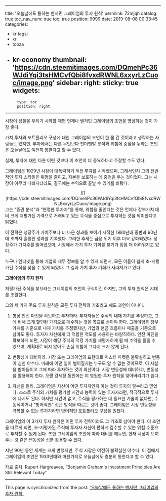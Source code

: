 
---
title: '오늘날에도 통하는 벤저민 그레이엄의 투자 원칙'
permlink: 72mjqh
catalog: true
toc_nav_num: true
toc: true
position: 9999
date: 2019-08-08 00:33:45
categories:
- kr
tags:
- kr
- tooza
- kr-economy
thumbnail: 'https://cdn.steemitimages.com/DQmehPc36WJdiYqi3tsHMCvfQbi8fvxdRWNL6xxyrLzCuoc/image.png'
sidebar:
    right:
        sticky: true
widgets:
    -
        type: toc
        position: right
---


시장이 성질을 부리기 시작할 때면 언제나 벤저민 그레이엄의 조언을 명심하는 것이 가장 좋다.​

가치 투자와 포트폴리오 구성에 대한 그레이엄의 조언이 한 물 간 것이라고 생각하는 사람들도 있지만, 투자에서는 다른 무엇보다 펀더멘탈 분석과 위험에 중점을 두라는 조언은 오늘날에도 여전히 통한다고 할 수 있다.​

실제, 투자에 대한 다른 어떤 것보다 이 조언이 더 중요하다고 주장할 수도 있다.​

그레이엄은 1929년 시장이 대폭락하기 직전 투자를 시작했으며, 그래서인지 그의 전반적인 투자 스타일은 위험을 줄이고, 자본을 보호하는 데 중점을 두는 것이었다. 그는 시장이 아무리 나빠지더라도, 결국에는 수익으로 끝날 수 있기를 바랐다.
<center>
![](https://cdn.steemitimages.com/DQmehPc36WJdiYqi3tsHMCvfQbi8fvxdRWNL6xxyrLzCuoc/image.png)
</center>
그는 "증권 분석"과 "현명한 투자자"를 통해, 위험을 줄인다는 것은 언제나 장부가치 대비 크게 저평가된 가격으로 거래되고 있는 주식을 중심으로 투자하는 것을 의미한다고 밝혔다.​

이 전략은 성장주가 가치주보다 더 나은 성과를 보이기 시작한 1980년대 중반과 90년대 초까지 훌륭한 성과를 기록했다. 그러한 추세는 금융 위기 이후 더욱 강화되었다. 성장주가 가치주를 밀어냈으며, 시장에서 가치 투자 기회를 찾기가 점점 더 어려워지고 있다.​

누구나 인터넷을 통해 기업의 재무 정보를 알 수 있게 되면서, 모든 이들이 쉽게 초-저평가된 주식을 찾을 수 있게 되었다. 그 결과 가치 투자 기회가 사라져가고 있다.​

**그레이엄의 투자 원칙**​

저평가된 주식을 찾으라는 그레이엄의 조언이 구식이긴 하지만, 그의 투자 원칙은 시대를 초월한다.​

그의 세 가지 주요 투자 원칙은 모든 투자 전략의 기초라고 해도 과언이 아니다.​

1. 항상 안전 마진을 확보하고 투자하라. 투자자들은 주식의 내재 가치를 추정하고, 그에 비해 크게 할인된 가격으로 매수하는 것을 목표로 삼아야 한다. 그레이엄은 장부 가치를 기준으로 내재 가치를 추정했지만, 기업의 현금 흐름이나 매출을 기준으로 삼아도 좋다. 투자자 자신에게 더 적합한 척도를 사용하는 바람직하다. 안전 마진을 확보하게 되면, 시장이 해당 주식의 적정 가치를 재평가하게 될 때 수익을 올릴 수 있으며, 계획대로 되지 않아도 손실 위험이 그다지 크지 않게 된다.​

2. 변동성에 대비하라. 시장 또는 그레이엄의 표현대로 미스터 마켓은 불확실하고 변동이 심한 야수다. 미래에 어떤 일이 벌어질지는 누구도 알 수 없는 것이므로, 이 사실을 받아들이고 그에 따라 투자하는 것이 최선이다. 시장 변동성에 대비하고, 변동성을 활용해야 한다. 오랜 강세장 동안에는 이 영원한 투자 원칙을 잊어버리기가 쉽다.​

3. 자신을 알라. 그레이엄은 자신이 어떤 투자자인지 아는 것이 투자의 필수라고 믿었다. 스스로 주식의 가치를 평가할 시간과 능력이 있는 투자자라면, 적극적으로 투자에 나서도 된다. 하지만 시간이 없고, 주식을 평가하는 데 필요한 기술이 없다면, 수동적이거나 "방어적인" 접근 방식을 따르는 것이 좋다. 그레이엄은 시장 변동성을 극복할 수 없는 투자자라면 방어적인 포트폴리오 구성을 권했다.​

그레이엄의 이 3가지 투자 원칙은 어떤 투자 전략이라도 그 기초로 삼아야 한다. 이 조언을 따르게 되면, 초-저평가된 주식에 투자자 자신이 편하게 감수할 수 있는 위험 수준으로 투자할 수 있게 된다. 또한 그레이엄의 조언에 따라 대비를 해두면, 현재 시장이 보여주는 것 같은 변동성을 십분 활용할 수 있다.​

지난 90년 동안 세계는 크게 변했지만, 주식 시장은 여전히 ​​불확실한 야수다. 이 점에서 그레이엄의 조언은 1930년대와 마찬가지로 오늘날에도 충분히 통한다고 할 수 있다.​

자료 출처: Rupert Hargreaves, “Benjamin Graham's Investment Principles Are Still Relevant Today”

- - -

This page is synchronized from the post: ['오늘날에도 통하는 벤저민 그레이엄의 투자 원칙'](https://steemit.com/@pius.pius/72mjqh)
